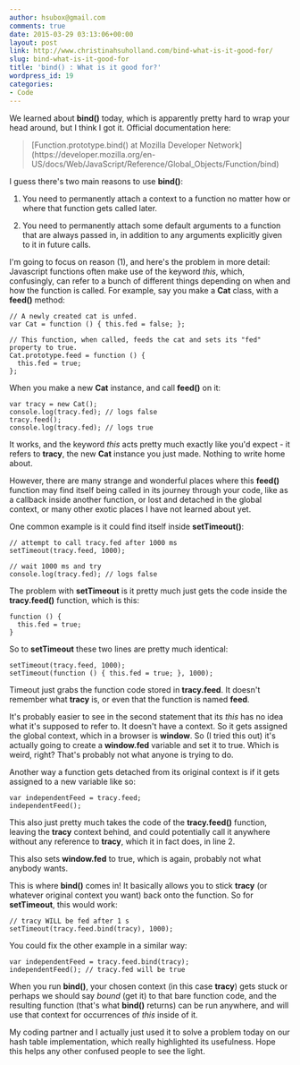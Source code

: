```yaml
---
author: hsubox@gmail.com
comments: true
date: 2015-03-29 03:13:06+00:00
layout: post
link: http://www.christinahsuholland.com/bind-what-is-it-good-for/
slug: bind-what-is-it-good-for
title: 'bind() : What is it good for?'
wordpress_id: 19
categories:
- Code
---
```


We learned about **bind()** today, which is apparently pretty hard to wrap your head around, but I think I got it.  Official documentation here:



<blockquote>[Function.prototype.bind() at Mozilla Developer Network](https://developer.mozilla.org/en-US/docs/Web/JavaScript/Reference/Global_Objects/Function/bind)</blockquote>



I guess there's two main reasons to use **bind()**:



	
  1. You need to permanently attach a context to a function no matter how or where that function gets called later.

	
  2. You need to permanently attach some default arguments to a function that are always passed in, in addition to any arguments explicitly given to it in future calls.


<!-- more -->
I'm going to focus on reason (1), and here's the problem in more detail: Javascript functions often make use of the keyword _this_, which, confusingly, can refer to a bunch of different things depending on when and how the function is called.  For example, say you make a **Cat** class, with a **feed()** method:


    
    
    // A newly created cat is unfed.
    var Cat = function () { this.fed = false; };
    
    // This function, when called, feeds the cat and sets its "fed" property to true.
    Cat.prototype.feed = function () {
      this.fed = true;
    };



When you make a new **Cat** instance, and call **feed()** on it:


    
    
    var tracy = new Cat();
    console.log(tracy.fed); // logs false
    tracy.feed();
    console.log(tracy.fed); // logs true
    



It works, and the keyword _this_ acts pretty much exactly like you'd expect - it refers to **tracy**, the new **Cat** instance you just made.  Nothing to write home about.

However, there are many strange and wonderful places where this **feed()** function may find itself being called in its journey through your code, like as a callback inside another function, or lost and detached in the global context, or many other exotic places I have not learned about yet.

One common example is it could find itself inside **setTimeout()**:


    
    
    // attempt to call tracy.fed after 1000 ms
    setTimeout(tracy.feed, 1000);
    
    // wait 1000 ms and try
    console.log(tracy.fed); // logs false
    



The problem with **setTimeout** is it pretty much just gets the code inside the **tracy.feed()** function, which is this:


    
    
    function () {
      this.fed = true;
    }
    



So to **setTimeout** these two lines are pretty much identical:


    
    
    setTimeout(tracy.feed, 1000);
    setTimeout(function () { this.fed = true; }, 1000);
    



Timeout just grabs the function code stored in **tracy.feed**.  It doesn't remember what **tracy** is, or even that the function is named **feed**.

It's probably easier to see in the second statement that its _this_ has no idea what it's supposed to refer to.  It doesn't have a context.  So it gets assigned the global context, which in a browser is **window**.  So (I tried this out) it's actually going to create a **window.fed** variable and set it to true.  Which is weird, right?  That's probably not what anyone is trying to do.

Another way a function gets detached from its original context is if it gets assigned to a new variable like so:


    
    
    var independentFeed = tracy.feed;
    independentFeed();
    



This also just pretty much takes the code of the **tracy.feed()** function, leaving the **tracy** context behind, and could potentially call it anywhere without any reference to **tracy**, which it in fact does, in line 2.

This also sets **window.fed** to true, which is again, probably not what anybody wants.

This is where **bind()** comes in!  It basically allows you to stick **tracy** (or whatever original context you want) back onto the function.  So for **setTimeout**, this would work:


    
    
    // tracy WILL be fed after 1 s
    setTimeout(tracy.feed.bind(tracy), 1000);
    



You could fix the other example in a similar way:


    
    
    var independentFeed = tracy.feed.bind(tracy);
    independentFeed(); // tracy.fed will be true
    



When you run **bind()**, your chosen context (in this case **tracy**) gets stuck or perhaps we should say _bound_ (get it) to that bare function code, and the resulting function (that's what **bind()** returns) can be run anywhere, and will use that context for occurrences of _this_ inside of it.

My coding partner and I actually just used it to solve a problem today on our hash table implementation, which really highlighted its usefulness.  Hope this helps any other confused people to see the light.
